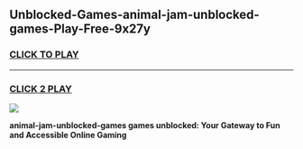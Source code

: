 
## Unblocked-Games-animal-jam-unblocked-games-Play-Free-9x27y
<h3>
<a href="https://premium76.site?title=animal-jam-unblocked-games&ref=22A">CLICK TO PLAY</a></h3>
<hr>

<h3>
<a href="https://premium76.site?title=animal-jam-unblocked-games&ref=22A">CLICK 2 PLAY</a>
  
</h3>

<a href="https://premium76.site?title=animal-jam-unblocked-games&ref=22A"><img src="https://clearcache.store/games.png"></a>


**animal-jam-unblocked-games games unblocked: Your Gateway to Fun and Accessible Online Gaming**
